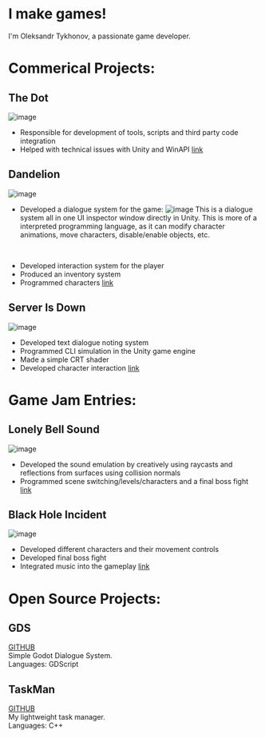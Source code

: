 # I make games!

I'm Oleksandr Tykhonov, a passionate game developer.

# Commerical Projects:

## The Dot
![image](https://github.com/otykh/otykh.github.io/assets/102185236/921c86cd-8a17-43ca-80cf-75cde20b9c6d)
* Responsible for development of tools, scripts and third party code integration
* Helped with technical issues with Unity and WinAPI
[link](https://store.steampowered.com/app/2113680/The_Dot/)

## Dandelion
![image](https://github.com/otykh/otykh.github.io/assets/102185236/f16f52fc-9f4f-4835-8a4f-322f6af51b11)  
* Developed a dialogue system for the game:
  ![image](https://github.com/otykh/otykh.github.io/assets/102185236/e821b011-60b0-4c26-b69c-e95b2cbf47e1)
  This is a dialogue system all in one UI inspector window directly in Unity. This is more of a interpreted programming language, as it can modify character animations, move characters, disable/enable objects, etc.
<br>

* Developed interaction system for the player
* Produced an inventory system
* Programmed characters
[link](https://store.steampowered.com/app/2113680/The_Dot/)

## Server Is Down
![image](https://github.com/otykh/otykh.github.io/assets/102185236/aabc484d-12b2-4add-be78-5f4acf2a46b3)
* Developed text dialogue noting system
* Programmed CLI simulation in the Unity game engine
* Made a simple CRT shader
* Developed character interaction
[link](https://store.steampowered.com/app/1377850/Server_is_Down/)

# Game Jam Entries:

## Lonely Bell Sound
![image](https://github.com/otykh/otykh.github.io/assets/102185236/55e88afd-4d89-4eca-a1dd-721d93652713)
* Developed the sound emulation by creatively using raycasts and reflections from surfaces using collision normals
* Programmed scene switching/levels/characters and a final boss fight
[link](https://alextykh.itch.io/lonely-bell-sound)

## Black Hole Incident
![image](https://github.com/otykh/otykh.github.io/assets/102185236/a22d5fff-97a3-45ea-b980-bc9d5f100cfd)
* Developed different characters and their movement controls
* Developed final boss fight
* Integrated music into the gameplay
[link](https://alextykh.itch.io/black-hole-incident)

# Open Source Projects:

## GDS
[GITHUB](https://github.com/otykh/gds)\
Simple Godot Dialogue System.\
Languages: GDScript

## TaskMan
[GITHUB](https://github.com/otykh/TaskMan)\
My lightweight task manager.\
Languages: C++
